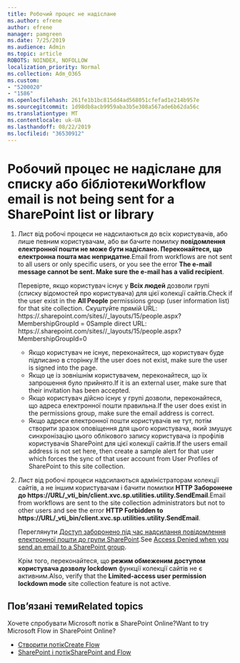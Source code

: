 ```yaml
---
title: Робочий процес не надіслане
ms.author: efrene
author: efrene
manager: pamgreen
ms.date: 7/25/2019
ms.audience: Admin
ms.topic: article
ROBOTS: NOINDEX, NOFOLLOW
localization_priority: Normal
ms.collection: Adm_O365
ms.custom:
- "5200020"
- "1586"
ms.openlocfilehash: 261fe1b1bc815dd4ad568051cfefad1e214b957e
ms.sourcegitcommit: 1d98db8acb9959aba3b5e308a567ade6b62da56c
ms.translationtype: MT
ms.contentlocale: uk-UA
ms.lasthandoff: 08/22/2019
ms.locfileid: "36530912"
---
```

# <a name="workflow-email-is-not-being-sent-for-a-sharepoint-list-or-library"></a><span data-ttu-id="78557-102">Робочий процес не надіслане для списку або бібліотеки</span><span class="sxs-lookup"><span data-stu-id="78557-102">Workflow email is not being sent for a SharePoint list or library</span></span>

1. <span data-ttu-id="78557-103">Лист від робочі процеси не надсилаються до всіх користувачів, або лише певним користувачам, або ви бачите помилку **повідомлення електронної пошти не може бути надіслано. Переконайтеся, що електронна пошта має непридатне**.</span><span class="sxs-lookup"><span data-stu-id="78557-103">Email from workflows are not sent to all users or only specific users, or you see the error **The e-mail message cannot be sent. Make sure the e-mail has a valid recipient**.</span></span>

    <span data-ttu-id="78557-104">Перевірте, якщо користувач існує у **Всіх людей** дозволи групі (списку відомостей про користувача) для цієї колекції сайтів.</span><span class="sxs-lookup"><span data-stu-id="78557-104">Check if the user exist in the **All People** permissions group (user information list) for that site collection.</span></span>  <span data-ttu-id="78557-105">Скуштуйте прямій URL: https://<tenant>.sharepoint.com/sites/<sitename>/_layouts/15/people.aspx? MembershipGroupId = 0</span><span class="sxs-lookup"><span data-stu-id="78557-105">Sample direct URL: https://<tenant>.sharepoint.com/sites/<sitename>/_layouts/15/people.aspx?MembershipGroupId=0</span></span>

    - <span data-ttu-id="78557-106">Якщо користувач не існує, переконайтеся, що користувач буде підписано в сторінку.</span><span class="sxs-lookup"><span data-stu-id="78557-106">If the user does not exist, make sure the user is signed into the page.</span></span> 
    - <span data-ttu-id="78557-107">Якщо це із зовнішнім користувачем, переконайтеся, що їх запрошення було прийнято.</span><span class="sxs-lookup"><span data-stu-id="78557-107">If it is an external user, make sure that their invitation has been accepted.</span></span>
    - <span data-ttu-id="78557-108">Якщо користувач дійсно існує у групі дозволи, переконайтеся, що адреса електронної пошти правильна.</span><span class="sxs-lookup"><span data-stu-id="78557-108">If the user does exist in the permissions group, make sure the email address is correct.</span></span>
    - <span data-ttu-id="78557-109">Якщо адреси електронної пошти користувачів не тут, потім створити зразок оповіщення для цього користувача, який змушує синхронізацію цього облікового запису користувача із профілів користувачів SharePoint для цієї колекції сайтів.</span><span class="sxs-lookup"><span data-stu-id="78557-109">If the users email address is not set here, then create a sample alert for that user which forces the sync of that user account from User Profiles of SharePoint to this site collection.</span></span>
 
2. <span data-ttu-id="78557-110">Лист від робочі процеси надсилаються адміністраторам колекції сайтів, а не іншим користувачам і бачити помилки **HTTP Заборонене до <span>https:</span>//URL/_vti_bin/client.xvc.sp.utilities.utility.SendEmail**.</span><span class="sxs-lookup"><span data-stu-id="78557-110">Email from workflows are sent to the site collection administrators but not to other users and see the error **HTTP Forbidden to <span>https:</span>//URL/_vti_bin/client.xvc.sp.utilities.utility.SendEmail**.</span></span>
 

    <span data-ttu-id="78557-111">Переглянути [Доступ заборонено під час надсилання повідомлення електронної пошти до групи SharePoint](https://docs.microsoft.com/sharepoint/support/sharing-and-permissions/access-denied-when-send-an-email-to-groups).</span><span class="sxs-lookup"><span data-stu-id="78557-111">See [Access Denied when you send an email to a SharePoint group](https://docs.microsoft.com/sharepoint/support/sharing-and-permissions/access-denied-when-send-an-email-to-groups).</span></span>

    <span data-ttu-id="78557-112">Крім того, переконайтеся, що **режим обмеженим доступом користувача дозволу lockdown** функції колекції сайтів не є активним.</span><span class="sxs-lookup"><span data-stu-id="78557-112">Also, verify that the **Limited-access user permission lockdown mode** site collection feature is not active.</span></span>


## <a name="related-topics"></a><span data-ttu-id="78557-113">Пов’язані теми</span><span class="sxs-lookup"><span data-stu-id="78557-113">Related topics</span></span>
<span data-ttu-id="78557-114">Хочете спробувати Microsoft потік в SharePoint Online?</span><span class="sxs-lookup"><span data-stu-id="78557-114">Want to try Microsoft Flow in SharePoint Online?</span></span>
- [<span data-ttu-id="78557-115">Створити потік</span><span class="sxs-lookup"><span data-stu-id="78557-115">Create Flow</span></span>](https://support.office.com/article/Create-a-flow-for-a-list-or-library-in-SharePoint-Online-or-OneDrive-for-Business-a9c3e03b-0654-46af-a254-20252e580d01) 
- [<span data-ttu-id="78557-116">SharePoint і потік</span><span class="sxs-lookup"><span data-stu-id="78557-116">SharePoint and Flow</span></span>](https://flow.microsoft.com/blog/sharepoint-and-flow/) 


